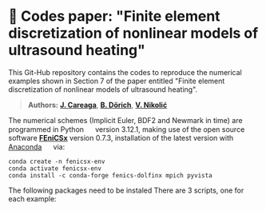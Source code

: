 
# 📌 Codes paper: "Finite element discretization of nonlinear models of ultrasound heating"

This Git-Hub repository contains the codes to reproduce the numerical examples shown in Section 7 of the paper entitled "Finite element discretization of nonlinear models of ultrasound heating".

> **Authors:** [**J. Careaga**](https://scholar.google.com/citations?user=-SYWkN8AAAAJ&hl=es), [**B. Dörich**](https://scholar.google.com/citations?user=h9b6i00AAAAJ&hl=en), [**V. Nikolić**](https://scholar.google.com/citations?user=73kZ9csAAAAJ&hl=en)

The numerical schemes (Implicit Euler, BDF2 and Newmark in time) are programmed in Python 
<img src="https://raw.githubusercontent.com/marwin1991/profile-technology-icons/refs/heads/main/icons/python.png"  width="15" height="15" /> version 3.12.1, making use of the open source software [**FEniCSx**](https://fenicsproject.org/) version 0.7.3, installation of the latest version with [Anaconda](https://docs.anaconda.com/anaconda/install/) 
<img src="https://github.com/tandpfun/skill-icons/blob/main/icons/Anaconda-Dark.svg" width="15" height="15" />
via:

```console 
conda create -n fenicsx-env
conda activate fenicsx-env
conda install -c conda-forge fenics-dolfinx mpich pyvista
```

The following packages need to be instaled
There are 3 scripts, one for each example: 



